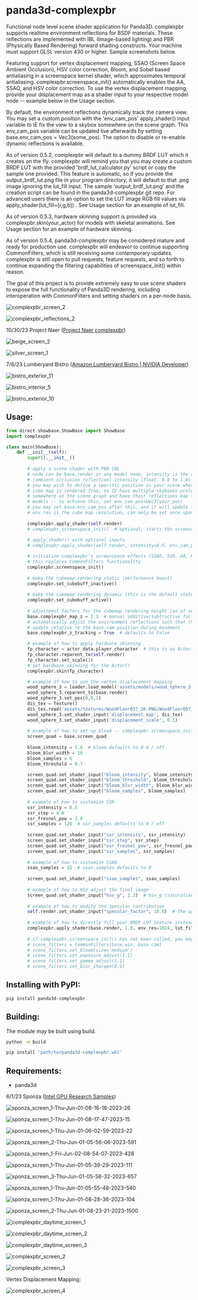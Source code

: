 # panda3d-complexpbr
Functional node level scene shader application for Panda3D. complexpbr supports realtime environment reflections for BSDF materials. These reflections are implemented with IBL (Image-based lighting) and PBR (Physically Based Rendering) forward shading constructs. Your machine must support GLSL version 430 or higher. Sample screenshots below.

Featuring support for vertex displacement mapping, SSAO (Screen Space Ambient Occlusion), HSV color correction, Bloom, and Sobel based antialiasing in a screenspace kernel shader, which approximates temporal antialiasing. complexpbr.screenspace_init() automatically enables the AA, SSAO, and HSV color correction. To use the vertex displacement mapping, provide your displacement map as a shader input to your respective model node -- example below in the Usage section.

By default, the environment reflections dynamically track the camera view. You may set a custom position with the 'env_cam_pos' apply_shader() input variable to IE fix the view to a skybox somewhere on the scene graph. This env_cam_pos variable can be updated live afterwards by setting base.env_cam_pos = Vec3(some_pos). The option to disable or re-enable dynamic reflections is available. 

As of version 0.5.2, complexpbr will default to a dummy BRDF LUT which it creates on the fly. complexpbr will remind you that you may create a custom BRDF LUT with the provided 'brdf_lut_calculator.py' script or copy the sample one provided. This feature is automatic, so if you provide the output_brdf_lut.png file in your program directory, it will default to that .png image ignoring the lut_fill input. The sample 'output_brdf_lut.png' and the creation script can be found in the panda3d-complexpbr git repo. For advanced users there is an option to set the LUT image RGB fill values via apply_shader(lut_fill=[r,g,b]) . See Usage section for an example of lut_fill.

As of version 0.5.3, hardware skinning support is provided via complexpbr.skin(your_actor) for models with skeletal animations. See Usage section for an example of hardware skinning.

As of version 0.5.4, panda3d-complexpbr may be considered mature and ready for production use. complexpbr will endeavor to continue supporting CommonFilters, which is still receiving some contemporary updates. complexpbr is still open to pull requests, feature requests, and so forth to continue expanding the filtering capabilities of screenspace_init() within reason.

The goal of this project is to provide extremely easy to use scene shaders to expose the full functionality of Panda3D rendering, including interoperation with CommonFilters and setting shaders on a per-node basis.

![complexpbr_screen_2](https://github.com/rayanalysis/panda3d-complexpbr/assets/3117958/a8a7d360-6b52-4fa8-91f8-31f052421043)
 
![complexpbr_reflections_2](https://github.com/rayanalysis/panda3d-complexpbr/assets/3117958/d6d3867a-6dfb-4512-8a79-de80bf35bc26)

10/30/23 Project Naer ([Project Naer complexpbr](https://github.com/rayanalysis/project-naer-complexpbr))

![beige_screen_2](https://github.com/rayanalysis/panda3d-complexpbr/assets/3117958/89428c83-5e6c-42d3-b30d-372e6ed8bd05)

![silver_screen_1](https://github.com/rayanalysis/panda3d-complexpbr/assets/3117958/478329ca-ba7c-4adf-b3a1-ae730bf54cc1)

7/6/23 Lumberyard Bistro ([Amazon Lumberyard Bistro | NVIDIA Developer](https://developer.nvidia.com/orca/amazon-lumberyard-bistro))

![bistro_exterior_11](https://github.com/rayanalysis/panda3d-complexpbr/assets/3117958/0cd476bb-d313-41f4-b5ea-d793589711e4)

![bistro_interior_5](https://github.com/rayanalysis/panda3d-complexpbr/assets/3117958/ad75afa7-e1ef-41ea-aae9-4bb1cea54135)

![bistro_exterior_10](https://github.com/rayanalysis/panda3d-complexpbr/assets/3117958/79df6bd6-14d8-4d19-ae5f-45c3418a7607)

## Usage:
```python
from direct.showbase.ShowBase import ShowBase
import complexpbr

class main(ShowBase):
    def __init__(self):
        super().__init__()
         
        # apply a scene shader with PBR IBL
        # node can be base.render or any model node, intensity is the desired AO
        # (ambient occlusion reflection) intensity (float, 0.0 to 1.0)
        # you may wish to define a specific position in your scene where the 
        # cube map is rendered from, to IE have multiple skyboxes preloaded
        # somewhere on the scene graph and have their reflections map to your
        # models -- to achieve this, set env_cam_pos=Vec3(your_pos)
        # you may set base.env_cam_pos after this, and it will update in realtime
        # env_res is the cube map resolution, can only be set once upon first call
        
        complexpbr.apply_shader(self.render)
        # complexpbr.screenspace_init()  # optional, starts the screenspace effects
        
        # apply_shader() with optional inputs
        # complexpbr.apply_shader(self.render, intensity=0.9, env_cam_pos=None, env_res=256, lut_fill=[1.0,0.0,0.0])

        # initialize complexpbr's screenspace effects (SSAO, SSR, AA, HSV color correction)
        # this replaces CommonFilters functionality
        complexpbr.screenspace_init()
        
        # make the cubemap rendering static (performance boost)
        complexpbr.set_cubebuff_inactive()
        
        # make the cubemap rendering dynamic (this is the default state)
        complexpbr.set_cubebuff_active()
        
        # adjustment factors for the cubemap rendering height (as of version 0.5.5)
        base.complexpbr_map_z = 2.1  # manual additive/subtractive factor on the rendering height
        # automatically adjust the environment reflections such that they
        # update relative to the base.cam position during movement
        base.complexpbr_z_tracking = True  # defaults to False

        # example of how to apply hardware skinning
        fp_character = actor_data.player_character  # this is an Actor() model
        fp_character.reparent_to(self.render)
        fp_character.set_scale(1)
        # set hardware skinning for the Actor()
        complexpbr.skin(fp_character)

        # example of how to use the vertex displacement mapping
        wood_sphere_3 = loader.load_model('assets/models/wood_sphere_3.gltf')
        wood_sphere_3.reparent_to(base.render)
        wood_sphere_3.set_pos(0,0,1)
        dis_tex = Texture()
        dis_tex.read('assets/textures/WoodFloor057_2K-PNG/WoodFloor057_2K_Displacement.png')
        wood_sphere_3.set_shader_input('displacement_map', dis_tex)
        wood_sphere_3.set_shader_input('displacement_scale', 0.1)
        
        # example of how to set up bloom -- complexpbr.screenspace_init() must have been called first
        screen_quad = base.screen_quad
        
        bloom_intensity = 5.0  # bloom defaults to 0.0 / off
        bloom_blur_width = 10
        bloom_samples = 6
        bloom_threshold = 0.7

        screen_quad.set_shader_input("bloom_intensity", bloom_intensity)
        screen_quad.set_shader_input("bloom_threshold", bloom_threshold)
        screen_quad.set_shader_input("bloom_blur_width", bloom_blur_width)
        screen_quad.set_shader_input("bloom_samples", bloom_samples)
        
        # example of how to customize SSR
        ssr_intensity = 0.5  
        ssr_step = 4.0
        ssr_fresnel_pow = 3.0
        ssr_samples = 128  # ssr_samples defaults to 0 / off
        
        screen_quad.set_shader_input("ssr_intensity", ssr_intensity)
        screen_quad.set_shader_input("ssr_step", ssr_step)
        screen_quad.set_shader_input("ssr_fresnel_pow", ssr_fresnel_pow)
        screen_quad.set_shader_input("ssr_samples", ssr_samples)
        
        # example of how to customize SSAO
        ssao_samples = 32  # ssao_samples defaults to 8
        
        screen_quad.set_shader_input("ssao_samples", ssao_samples)
        
        # example of how to HSV adjust the final image
        screen_quad.set_shader_input("hsv_g", 1.3)  # hsv_g (saturation factor) defaults to 1.0
        
        # example of how to modify the specular contribution
        self.render.set_shader_input("specular_factor", 10.0)  # the specular_factor defaults to 1.0
        
        # example of how to directly fill your BRDF LUT texture instead of providing one in your game folder
        complexpbr.apply_shader(base.render, 1.0, env_res=1024, lut_fill=[1.0,0.0,0.0])  # lut_fill=[red, green, blue]
        
        # if complexpbr.screenspace_init() has not been called, you may use CommonFilters
        # scene_filters = CommonFilters(base.win, base.cam)
        # scene_filters.set_bloom(size='medium')
        # scene_filters.set_exposure_adjust(1.1)
        # scene_filters.set_gamma_adjust(1.1)
        # scene_filters.set_blur_sharpen(0.9)
```
## Installing with PyPI:
```bash
pip install panda3d-complexpbr
```

## Building:
The module may be built using build. 
```bash
python -m build
```
```bash
pip install 'path/to/panda3d-complexpbr.whl'
```

## Requirements:

- panda3d


6/1/23 Sponza ([Intel GPU Research Samples](https://www.intel.com/content/www/us/en/developer/topic-technology/graphics-research/samples.html))

![sponza_screen_1-Thu-Jun-01-08-16-18-2023-26](https://github.com/rayanalysis/panda3d-complexpbr/assets/3117958/5d6a603f-9da1-49a1-affb-042658f343ed)

![sponza_screen_1-Thu-Jun-01-08-17-47-2023-15](https://github.com/rayanalysis/panda3d-complexpbr/assets/3117958/7fffc0f4-75b3-476b-a328-127d231b9171)

![sponza_screen_1-Thu-Jun-01-06-02-59-2023-22](https://github.com/rayanalysis/panda3d-complexpbr/assets/3117958/913a5263-7750-47c1-b4c4-9f7dace84d6e)

![sponza_screen_2-Thu-Jun-01-05-56-06-2023-591](https://github.com/rayanalysis/panda3d-complexpbr/assets/3117958/b5055164-3235-48fa-86a7-0f6e3222b903)

![sponza_screen_1-Fri-Jun-02-08-54-07-2023-428](https://github.com/rayanalysis/panda3d-complexpbr/assets/3117958/7a5c3f1f-1bb9-4dec-9e92-92dc52f77f29)

![sponza_screen_1-Thu-Jun-01-05-39-29-2023-111](https://github.com/rayanalysis/panda3d-complexpbr/assets/3117958/f366077b-b6d6-4c4a-896d-f456a06a53d1)

![sponza_screen_3-Thu-Jun-01-05-56-32-2023-657](https://github.com/rayanalysis/panda3d-complexpbr/assets/3117958/23014163-4c7d-4a4d-9f6a-4b874ea364f2)

![sponza_screen_1-Thu-Jun-01-05-55-48-2023-540](https://github.com/rayanalysis/panda3d-complexpbr/assets/3117958/ef2a71c3-169b-428c-a1a9-378c8906c644)

![sponza_screen_1-Thu-Jun-01-08-28-36-2023-104](https://github.com/rayanalysis/panda3d-complexpbr/assets/3117958/4e40e642-f363-4328-bf99-4056f449e28a)

![sponza_screen_2-Thu-Jun-01-08-23-21-2023-1500](https://github.com/rayanalysis/panda3d-complexpbr/assets/3117958/9fbe97e8-d350-480e-bbca-9ef2d5a92b24)

![complexpbr_daytime_screen_1](https://user-images.githubusercontent.com/3117958/235431990-d8ea4364-2526-4739-963c-dce122815f2a.png)

![complexpbr_daytime_screen_2](https://user-images.githubusercontent.com/3117958/235431991-d1f40263-f442-46ed-98a7-056e6186c148.png)

![complexpbr_daytime_screen_3](https://user-images.githubusercontent.com/3117958/235432001-07091c4c-9bc1-4385-81d2-9d50c6fd61b9.png)

![complexpbr_screen_2](https://user-images.githubusercontent.com/3117958/234434099-c6add6ce-578c-4c03-a142-adcf955c14fc.png)

![complexpbr_screen_3](https://user-images.githubusercontent.com/3117958/234434136-9418663d-2304-451b-a318-d3cb4d945a8b.png)

Vertex Displacement Mapping:

![complexpbr_screen_4](https://user-images.githubusercontent.com/3117958/234434178-1e14fa32-2be4-4072-ae15-9ee235d8c036.png)


